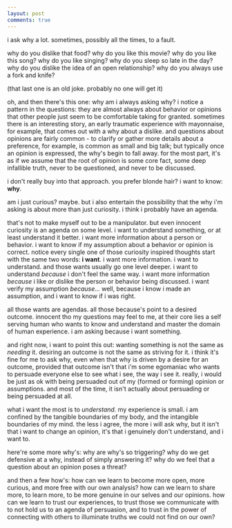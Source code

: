 ```yaml
---
layout: post
comments: true
---
```

i ask why a lot. sometimes, possibly all the times, to a fault.

why do you dislike that food? why do you like this movie? why do you like this song? why do you like singing? why do you sleep so late in the day? why do you dislike the idea of an open relationship? why do you always use a fork and knife?

(that last one is an old joke. probably no one will get it)

oh, and then there's this one: why am i always asking why? i notice a pattern in the questions: they are almost always about behavior or opinions that other people just seem to be comfortable taking for granted. 	sometimes there is an interesting story, an early traumatic experience with mayonnaise, for example, that comes out with a why about a dislike. and questions about opinions are fairly common - to clarify or gather more details about a preference, for example, is common as small and big talk; but typically once an opinion is expressed, the why's begin to fall away. for the most part, it's as if we assume that the root of opinion is some core fact, some deep infallible truth, never to be questioned, and never to be discussed.

i don't really buy into that approach. you prefer blonde hair? i want to know: **why**.

am i just curious? maybe. but i also entertain the possibility that the why i'm asking is about more than just curiosity. i think i probably have an agenda.

that's not to make myself out to be a manipulator. but even innocent curiosity is an agenda on some level. i want to understand something, or at least understand it better. i want more information about a person or behavior. i want to know if my assumption about a behavior or opinion is correct. notice every single one of those curiosity inspired thoughts start with the same two words: **i want**. i want more information. i want to understand. and those wants usually go one level deeper. i want to understand _because_ i don't feel the same way. i want more information _because_ i like or dislike the person or behavior being discussed. i want verify my assumption _because..._ well, because i know i made an assumption, and i want to know if i was right.

all those wants are agendas. all those because's point to a desired outcome. innocent tho my questions may feel to me, at their core lies a self serving human who wants to know and understand and master the domain of human experience. i am asking because i want something.

and right now, i want to point this out: wanting something is not the same as _needing_ it. desiring an outcome is not the same as striving for it. i think it's fine for me to ask why, even when that why is driven by a desire for an outcome, provided that outcome isn't that i'm some egomaniac who wants to persuade everyone else to see what i see, the way i see it. really, i would be just as ok with being persuaded out of my (formed or forming) opinion or assumptions. and most of the time, it isn't actually about persuading or being persuaded at all.

what i want the most is to _understand_. my experience is small. i am confined by the tangible boundaries of my body, and the intangible boundaries of my mind. the less i agree, the more i will ask why, but it isn't that i want to change an opinion, it's that i genuinely don't understand, and i want to.

here're some more why's: why are why's so triggering? why do we get defensive at a why, instead of simply answering it? why do we feel that a question about an opinion poses a threat?

and then a few how's: how can we learn to become more open, more curious, and more free with our own analysis? how can we learn to share more, to learn more, to be more genuine in our selves and our opinions. how can we learn to trust  our experiences, to trust those we communicate with to not hold us to an agenda of persuasion, and to trust in the power of connecting with others to illuminate truths we could not find on our own?
